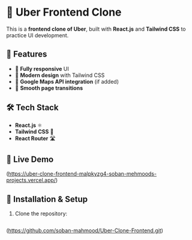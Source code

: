 # 🚖 Uber Frontend Clone  

This is a **frontend clone of Uber**, built with **React.js** and **Tailwind CSS** to practice UI development.

## 🌟 Features  
- 🚀 **Fully responsive** UI  
- 🎨 **Modern design** with Tailwind CSS  
- 📌 **Google Maps API integration** (if added)  
- 🔄 **Smooth page transitions**  


## 🛠️ Tech Stack  
- **React.js** ⚛️  
- **Tailwind CSS** 🎨  
- **React Router** 🛣️  

## 🔗 Live Demo  
(https://uber-clone-frontend-malpkyzg4-soban-mehmoods-projects.vercel.app/)  

## 📂 Installation & Setup  
1. Clone the repository:  
   ```sh
(https://github.com/soban-mahmood/Uber-Clone-Frontend.git)
